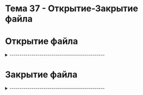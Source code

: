 #  Тема 37 - Открытие-Закрытие файла


# Открытие файла
<details>
  <summary>------------------------------------------------</summary>
  

</details>

#

# Закрытие файла
<details>
 <summary>------------------------------------------------</summary>
  

</details>

